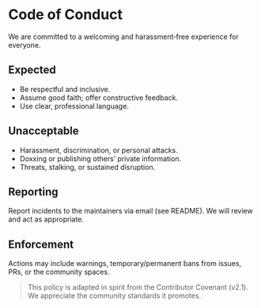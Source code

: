 # Code of Conduct

We are committed to a welcoming and harassment‑free experience for everyone.

## Expected
- Be respectful and inclusive.
- Assume good faith; offer constructive feedback.
- Use clear, professional language.

## Unacceptable
- Harassment, discrimination, or personal attacks.
- Doxxing or publishing others’ private information.
- Threats, stalking, or sustained disruption.

## Reporting
Report incidents to the maintainers via email (see README). We will review and act as appropriate.

## Enforcement
Actions may include warnings, temporary/permanent bans from issues, PRs, or the community spaces.

> This policy is adapted in spirit from the Contributor Covenant (v2.1). We appreciate the community standards it promotes.